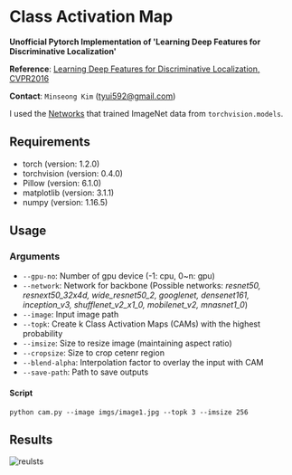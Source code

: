 Class Activation Map
==
**Unofficial Pytorch Implementation of 'Learning Deep Features for Discriminative Localization'**

**Reference**: [Learning Deep Features for Discriminative Localization, CVPR2016](https://arxiv.org/abs/1512.04150)

**Contact**: `Minseong Kim` (tyui592@gmail.com)

I used the [Networks](https://pytorch.org/docs/stable/torchvision/models.html#torchvision-models) that trained ImageNet data from `torchvision.models`.


Requirements
--
* torch (version: 1.2.0)
* torchvision (version: 0.4.0)
* Pillow (version: 6.1.0)
* matplotlib (version: 3.1.1)
* numpy (version: 1.16.5)

Usage
--

### Arguments
* `--gpu-no`: Number of gpu device (-1: cpu, 0~n: gpu)
* `--network`: Network for backbone (Possible networks: *resnet50, resnext50_32x4d, wide_resnet50_2, googlenet, densenet161, inception_v3, shufflenet_v2_x1_0, mobilenet_v2, mnasnet1_0*)
* `--image`: Input image path
* `--topk`: Create k Class Activation Maps (CAMs) with the highest probability
* `--imsize`: Size to resize image (maintaining aspect ratio)
* `--cropsize`: Size to crop cetenr region
* `--blend-alpha`: Interpolation factor to overlay the input with CAM 
* `--save-path`: Path to save outputs

#### Script

`python cam.py --image imgs/image1.jpg --topk 3 --imsize 256`

Results
--

![reulsts](imgs/results.png)

